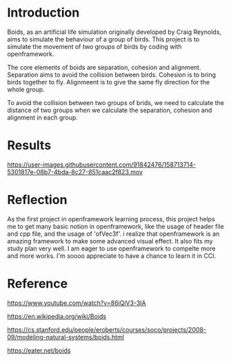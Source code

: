 Introduction
============
Boids, as an artificial life simulation originally developed by Craig Reynolds, aims to simulate the behaviour of a group of birds. This project is to simulate the movement of two groups of birds by coding with openframework.

The core elements of boids are separation, cohesion and alignment. Separation aims to avoid the collision between birds. Cohesion is to bring birds together to fly. Alignmeent is to give the same fly direction for the whole group.

To avoid the collision between two groups of brids, we need to calculate the distance of two groups when we calculate the separation, cohesion and alignment in each group.

Results
========
https://user-images.githubusercontent.com/91842476/158713714-5301817e-08b7-4bda-8c27-851caac2f823.mov

Reflection
==========
As the first project in openframework learning process, this project helps me to get many basic notion in openframework, like the usage of header file and cpp file, and the usage of 'ofVec3f'. i realize that openframework is an amazing framework to make some advanced visual effect. It also fits my study plan very well. I am eager to use openframework to compelte more and more works. I'm soooo appreciate to have a chance to learn it in CCI.

Reference
=========
https://www.youtube.com/watch?v=86iQiV3-3IA

https://en.wikipedia.org/wiki/Boids

https://cs.stanford.edu/people/eroberts/courses/soco/projects/2008-09/modeling-natural-systems/boids.html

https://eater.net/boids
